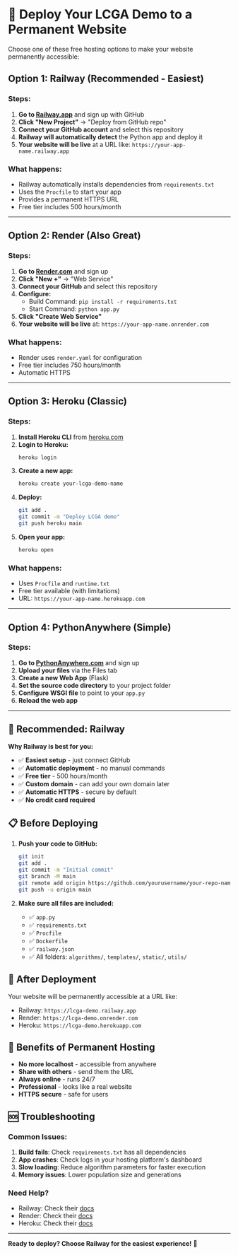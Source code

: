 # 🚀 Deploy Your LCGA Demo to a Permanent Website

Choose one of these free hosting options to make your website permanently accessible:

## Option 1: Railway (Recommended - Easiest)

### Steps:
1. **Go to [Railway.app](https://railway.app)** and sign up with GitHub
2. **Click "New Project"** → "Deploy from GitHub repo"
3. **Connect your GitHub account** and select this repository
4. **Railway will automatically detect** the Python app and deploy it
5. **Your website will be live** at a URL like: `https://your-app-name.railway.app`

### What happens:
- Railway automatically installs dependencies from `requirements.txt`
- Uses the `Procfile` to start your app
- Provides a permanent HTTPS URL
- Free tier includes 500 hours/month

---

## Option 2: Render (Also Great)

### Steps:
1. **Go to [Render.com](https://render.com)** and sign up
2. **Click "New +"** → "Web Service"
3. **Connect your GitHub** and select this repository
4. **Configure:**
   - Build Command: `pip install -r requirements.txt`
   - Start Command: `python app.py`
5. **Click "Create Web Service"**
6. **Your website will be live** at: `https://your-app-name.onrender.com`

### What happens:
- Render uses `render.yaml` for configuration
- Free tier includes 750 hours/month
- Automatic HTTPS

---

## Option 3: Heroku (Classic)

### Steps:
1. **Install Heroku CLI** from [heroku.com](https://devcenter.heroku.com/articles/heroku-cli)
2. **Login to Heroku:**
   ```bash
   heroku login
   ```
3. **Create a new app:**
   ```bash
   heroku create your-lcga-demo-name
   ```
4. **Deploy:**
   ```bash
   git add .
   git commit -m "Deploy LCGA demo"
   git push heroku main
   ```
5. **Open your app:**
   ```bash
   heroku open
   ```

### What happens:
- Uses `Procfile` and `runtime.txt`
- Free tier available (with limitations)
- URL: `https://your-app-name.herokuapp.com`

---

## Option 4: PythonAnywhere (Simple)

### Steps:
1. **Go to [PythonAnywhere.com](https://www.pythonanywhere.com)** and sign up
2. **Upload your files** via the Files tab
3. **Create a new Web App** (Flask)
4. **Set the source code directory** to your project folder
5. **Configure WSGI file** to point to your `app.py`
6. **Reload the web app**

---

## 🎯 Recommended: Railway

**Why Railway is best for you:**
- ✅ **Easiest setup** - just connect GitHub
- ✅ **Automatic deployment** - no manual commands
- ✅ **Free tier** - 500 hours/month
- ✅ **Custom domain** - can add your own domain later
- ✅ **Automatic HTTPS** - secure by default
- ✅ **No credit card required**

## 📋 Before Deploying

1. **Push your code to GitHub:**
   ```bash
   git init
   git add .
   git commit -m "Initial commit"
   git branch -M main
   git remote add origin https://github.com/yourusername/your-repo-name.git
   git push -u origin main
   ```

2. **Make sure all files are included:**
   - ✅ `app.py`
   - ✅ `requirements.txt`
   - ✅ `Procfile`
   - ✅ `Dockerfile`
   - ✅ `railway.json`
   - ✅ All folders: `algorithms/`, `templates/`, `static/`, `utils/`

## 🔧 After Deployment

Your website will be permanently accessible at a URL like:
- Railway: `https://lcga-demo.railway.app`
- Render: `https://lcga-demo.onrender.com`
- Heroku: `https://lcga-demo.herokuapp.com`

## 🎉 Benefits of Permanent Hosting

- **No more localhost** - accessible from anywhere
- **Share with others** - send them the URL
- **Always online** - runs 24/7
- **Professional** - looks like a real website
- **HTTPS secure** - safe for users

## 🆘 Troubleshooting

### Common Issues:
1. **Build fails**: Check `requirements.txt` has all dependencies
2. **App crashes**: Check logs in your hosting platform's dashboard
3. **Slow loading**: Reduce algorithm parameters for faster execution
4. **Memory issues**: Lower population size and generations

### Need Help?
- Railway: Check their [docs](https://docs.railway.app)
- Render: Check their [docs](https://render.com/docs)
- Heroku: Check their [docs](https://devcenter.heroku.com)

---

**Ready to deploy? Choose Railway for the easiest experience!** 🚀

